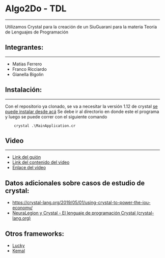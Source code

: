 # Algo2Do - TDL
---
Utilizamos Crystal para la creación de un SiuGuarani para la materia Teoría de Lenguajes de Programación


## Integrantes: 
---
*   Matías Ferrero 
*   Franco Ricciardo 
*   Gianella Bigolin 

## Instalación:
---
Con el repositorio ya clonado, se va a necesitar la versión 1.12 de crystal [se puede instalar desde acá](https://crystal-lang.org/install/)
Se debe ir al directorio en donde este el programa y luego se puede correr con el siguiente comando 
```
    crystal .\MainApplication.cr
```


## Video
----
*   [Link del guión](https://docs.google.com/document/d/1oj_k0m8NwMJVyfvIjqS06sDlW52fLiFJYTITvLTH7A0/edit)
*   [Link del contenido del video](https://docs.google.com/document/d/1PfhdKRKpCH8NchCVFAlSsrcECmuWnYhwUpr6rN4flGo/edit)
*   [Enlace del vídeo](https://www.dropbox.com/scl/fi/lw06po6j7cgz9quwzjuke/Presentaci-n-Crystal-TDL-Creado-con-Clipchamp_1719837628589.mp4?rlkey=61zsnd903ckeyy6x1fufp6j4y&st=6qytykru&dl=0)

## Datos adicionales sobre casos de estudio de crystal:
*   https://crystal-lang.org/2019/05/01/using-crystal-to-power-the-iou-economy/
*   [NeuraLegion y Crystal - El lenguaje de programación Crystal (crystal-lang.org)](https://crystal-lang.org/2017/09/25/neuralegion-and-crystal/)

## Otros frameworks:  
*   [Lucky](https://luckyframework.org/)
*   [Kemal](https://kemalcr.com/)


